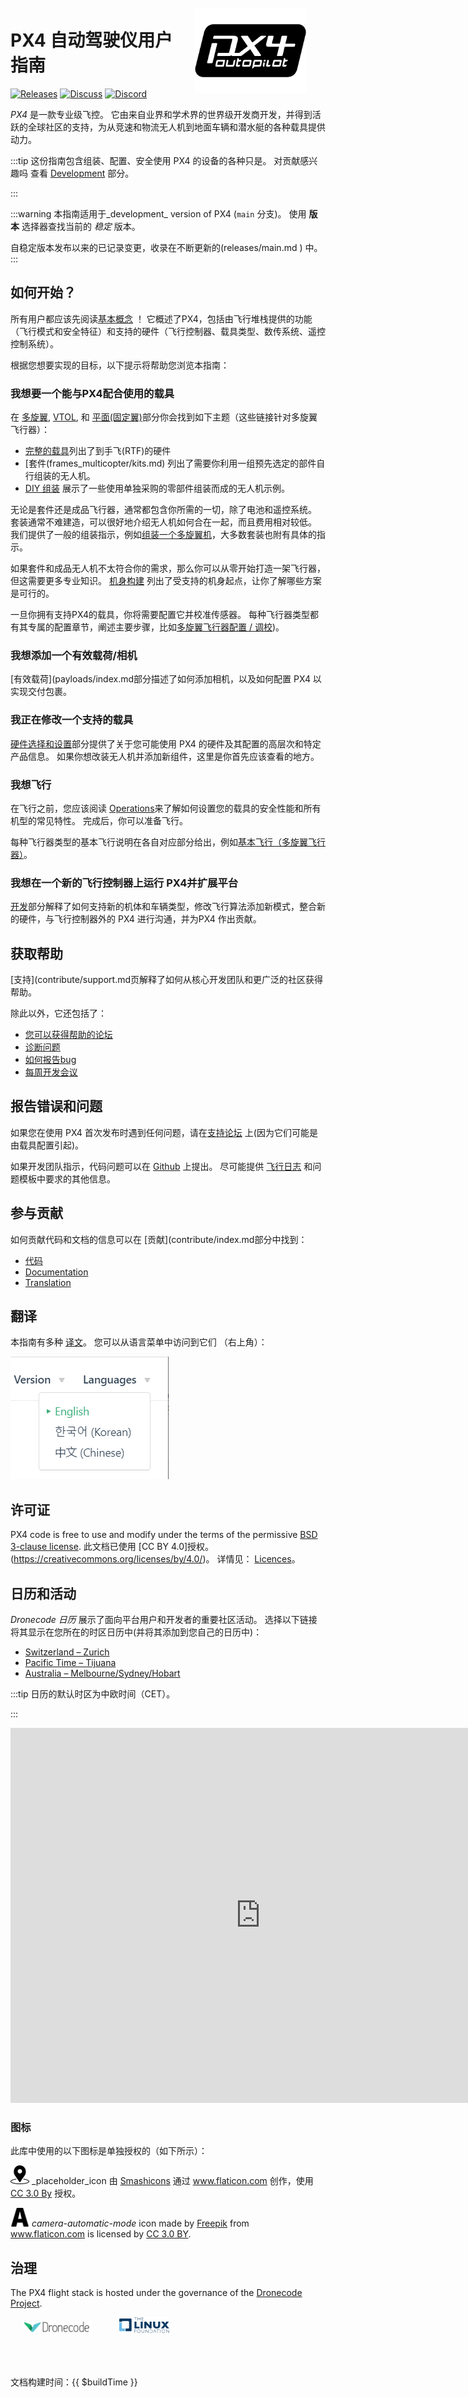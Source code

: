 <div style="float:right; padding:10px; margin-right:20px;"><a href="https://px4.io/"><img src="../assets/site/logo_pro_small.png" title="PX4 Logo" width="180px" /></a></div>

# PX4 自动驾驶仪用户指南

[![Releases](https://img.shields.io/badge/release-main-blue.svg)](https://github.com/PX4/PX4-Autopilot/releases) [![Discuss](https://img.shields.io/badge/discuss-px4-ff69b4.svg)](https://discuss.px4.io//) [![Discord](https://discordapp.com/api/guilds/1022170275984457759/widget.png?style=shield)](https://discord.gg/dronecode)

_PX4_ 是一款专业级飞控。
它由来自业界和学术界的世界级开发商开发，并得到活跃的全球社区的支持，为从竞速和物流无人机到地面车辆和潜水艇的各种载具提供动力。

:::tip
这份指南包含组装、配置、安全使用 PX4 的设备的各种只是。 对贡献感兴趣吗 查看 [Development](development/development.md) 部分。

:::

:::warning
本指南适用于_development_ version of PX4 (`main` 分支)。
使用 **版本** 选择器查找当前的 _稳定_ 版本。

自稳定版本发布以来的已记录变更，收录在不断更新的(releases/main.md ) 中。
:::

## 如何开始？

所有用户都应该先阅读[基本概念](getting_started/px4_basic_concepts.md) ！
它概述了PX4，包括由飞行堆栈提供的功能（飞行模式和安全特征）和支持的硬件（飞行控制器、载具类型、数传系统、遥控控制系统）。

根据您想要实现的目标，以下提示将帮助您浏览本指南：

### 我想要一个能与PX4配合使用的载具

在 [多旋翼](frames_multicopter/index.md), [VTOL](frames_vtol/index.md), 和 [平面(固定翼)](frames_plane/index.md)部分你会找到如下主题（这些链接针对多旋翼飞行器）：

- [完整的载具](complete_vehicles_mc/index.md)列出了到手飞(RTF)的硬件
- [套件(frames_multicopter/kits.md) 列出了需要你利用一组预先选定的部件自行组装的无人机。
- [DIY 组装](frames_multicopter/diy_builds.md) 展示了一些使用单独采购的零部件组装而成的无人机示例。

无论是套件还是成品飞行器，通常都包含你所需的一切，除了电池和遥控系统。
套装通常不难建造，可以很好地介绍无人机如何合在一起，而且费用相对较低。
我们提供了一般的组装指示，例如[组装一个多旋翼机](assembly/assembly_mc.md)，大多数套装也附有具体的指示。

如果套件和成品无人机不太符合你的需求，那么你可以从零开始打造一架飞行器，但这需要更多专业知识。
[机身构建](airframes/index.md) 列出了受支持的机身起点，让你了解哪些方案是可行的。

一旦你拥有支持PX4的载具，你将需要配置它并校准传感器。
每种飞行器类型都有其专属的配置章节，阐述主要步骤，比如[多旋翼飞行器配置 / 调校](config_mc/index.md))。

### 我想添加一个有效载荷/相机

[有效载荷](payloads/index.md部分描述了如何添加相机，以及如何配置 PX4 以实现交付包裹。

### 我正在修改一个支持的载具

[硬件选择和设置](hardware/drone_parts.md)部分提供了关于您可能使用 PX4 的硬件及其配置的高层次和特定产品信息。
如果你想改装无人机并添加新组件，这里是你首先应该查看的地方。

### 我想飞行

在飞行之前，您应该阅读 [Operations](config/operations.md)来了解如何设置您的载具的安全性能和所有机型的常见特性。
完成后，你可以准备飞行。

每种飞行器类型的基本飞行说明在各自对应部分给出，例如[基本飞行（多旋翼飞行器）](flying/basic_flying_mc.md)。

### 我想在一个新的飞行控制器上运行 PX4并扩展平台

[开发](development/development.md)部分解释了如何支持新的机体和车辆类型，修改飞行算法添加新模式，整合新的硬件，与飞行控制器外的 PX4 进行沟通，并为PX4 作出贡献。

## 获取帮助

[支持](contribute/support.md页解释了如何从核心开发团队和更广泛的社区获得帮助。

除此以外，它还包括了：

- [您可以获得帮助的论坛](contribute/support.md#forums-and-chat)
- [诊断问题](contribute/support.md#diagnosing-problems)
- [如何报告bug](contribute/support.md#issue-bug-reporting)
- [每周开发会议](contribute/support.md#weekly-dev-call)

## 报告错误和问题

如果您在使用 PX4 首次发布时遇到任何问题，请在[支持论坛](contribute/support.md#forums-and-chat) 上(因为它们可能是由载具配置引起)。

如果开发团队指示，代码问题可以在 [Github](https://github.com/PX4/PX4-Autopilot/issues) 上提出。
尽可能提供 [飞行日志](getting_started/flight_reporting.md) 和问题模板中要求的其他信息。

## 参与贡献

如何贡献代码和文档的信息可以在 [贡献](contribute/index.md部分中找到：

- [代码](contribute/index.md)
- [Documentation](contribute/docs.md)
- [Translation](contribute/translation.md)

## 翻译

本指南有多种 [译文](contribute/translation.md)。
您可以从语言菜单中访问到它们 （右上角）：

![语言选择器](../assets/vuepress/language_selector.png)

<!--@include: _contributors.md-->

## 许可证

PX4 code is free to use and modify under the terms of the permissive [BSD 3-clause license](https://opensource.org/license/BSD-3-Clause).
此文档已使用 [CC BY 4.0]授权。(https://creativecommons.org/licenses/by/4.0/)。
详情见： [Licences](contribute/licenses.md)。

## 日历和活动

_Dronecode 日历_ 展示了面向平台用户和开发者的重要社区活动。
选择以下链接将其显示在您所在的时区日历中(并将其添加到您自己的日历中)：

- [Switzerland – Zurich](https://calendar.google.com/calendar/embed?src=linuxfoundation.org_g21tvam24m7pm7jhev01bvlqh8%40group.calendar.google.com&ctz=Europe%2FZurich)
- [Pacific Time – Tijuana](https://calendar.google.com/calendar/embed?src=linuxfoundation.org_g21tvam24m7pm7jhev01bvlqh8%40group.calendar.google.com&ctz=America%2FTijuana)
- [Australia – Melbourne/Sydney/Hobart](https://calendar.google.com/calendar/embed?src=linuxfoundation.org_g21tvam24m7pm7jhev01bvlqh8%40group.calendar.google.com&ctz=Australia%2FSydney)

:::tip
日历的默认时区为中欧时间（CET）。

:::

<iframe src="https://calendar.google.com/calendar/embed?title=Dronecode%20Calendar&amp;mode=WEEK&amp;height=600&amp;wkst=1&amp;bgcolor=%23FFFFFF&amp;src=linuxfoundation.org_g21tvam24m7pm7jhev01bvlqh8%40group.calendar.google.com&amp;color=%23691426&amp;ctz=Europe%2FZurich" style="border-width:0" width="800" height="600" frameborder="0" scrolling="no"></iframe>

### 图标

此库中使用的以下图标是单独授权的（如下所示）：

<img src="../assets/site/position_fixed.svg" title="Position fix required (e.g. GPS)" width="30px" /> _placeholder_icon 由 <a href="https://www.flaticon.com/authors/smashicons" title="Smashicons">Smashicons</a> 通过 <a href="https://www.flaticon.com/" title="Flaticon">www.flaticon.com</a> 创作，使用 <a href="https://creativecommons.org/licenses/by/3.0/" title="Creative Commons BY 3.0" target="_blank">CC 3.0 By</a> 授权。

<img src="../assets/site/automatic_mode.svg" title="Automatic mode" width="30px" /> _camera-automatic-mode_ icon made by <a href="https://www.freepik.com" title="Freepik">Freepik</a> from <a href="https://www.flaticon.com/" title="Flaticon">www.flaticon.com</a> is licensed by <a href="https://creativecommons.org/licenses/by/3.0/" title="Creative Commons BY 3.0" target="_blank">CC 3.0 BY</a>.

## 治理

The PX4 flight stack is hosted under the governance of the [Dronecode Project](https://dronecode.org/).

<a href="https://dronecode.org/" style="padding:20px" ><img src="../assets/site/logo_dronecode.png" alt="Dronecode Logo" width="110px"/></a> <a href="https://www.linuxfoundation.org/projects" style="padding:20px;"><img src="../assets/site/logo_linux_foundation.png" alt="Linux Foundation Logo" width="80px" /></a>

<div style="padding:10px">&nbsp;</div>

文档构建时间：{{ $buildTime }}
